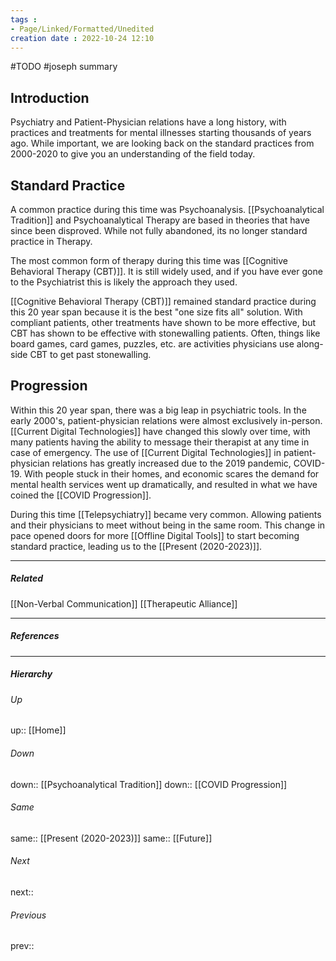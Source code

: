 ```yaml
---
tags :
- Page/Linked/Formatted/Unedited
creation date : 2022-10-24 12:10 
---
```


#TODO #joseph summary 
## Introduction
Psychiatry and Patient-Physician relations have a long history, with practices and treatments for mental illnesses starting thousands of years ago. While important, we are looking back on the standard practices from 2000-2020 to give you an understanding of the field today.

## Standard Practice
A common practice during this time was Psychoanalysis. [[Psychoanalytical Tradition]] and Psychoanalytical Therapy are based in theories that have since been disproved. While not fully abandoned, its no longer standard practice in Therapy.

The most common form of therapy during this time was [[Cognitive Behavioral Therapy (CBT)]]. It is still widely used, and if you have ever gone to the Psychiatrist this is likely the approach they used.

[[Cognitive Behavioral Therapy (CBT)]] remained standard practice during this 20 year span because it is the best "one size fits all" solution. With compliant patients, other treatments have shown to be more effective, but CBT has shown to be effective with stonewalling patients. Often, things like board games, card games, puzzles, etc. are activities physicians use along-side CBT to get past stonewalling.

## Progression
Within this 20 year span, there was a big leap in psychiatric tools. In the early 2000's, patient-physician relations were almost exclusively in-person. [[Current Digital Technologies]] have changed this slowly over time, with many patients having the ability to message their therapist at any time in case of emergency. The use of  [[Current Digital Technologies]] in patient-physician relations has greatly increased due to the 2019 pandemic, COVID-19. With people stuck in their homes, and economic scares the demand for mental health services went up dramatically, and resulted in what we have coined the [[COVID Progression]]. 

During this time [[Telepsychiatry]] became very common. Allowing patients and their physicians to meet without being in the same room. This change in pace opened doors for more [[Offline Digital Tools]] to start becoming standard practice, leading us to the [[Present (2020-2023)]]. 


---
##### Related
[[Non-Verbal Communication]]
[[Therapeutic Alliance]]

---
##### References


---
##### Hierarchy
###### Up
up:: [[Home]]
###### Down
down:: [[Psychoanalytical Tradition]]
down:: [[COVID Progression]]
###### Same
same:: [[Present (2020-2023)]]
same:: [[Future]]
###### Next
next:: 
###### Previous
prev:: 